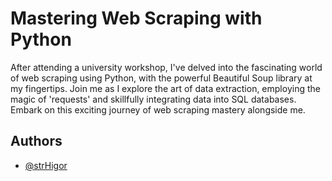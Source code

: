 # Mastering Web Scraping with Python

After attending a university workshop, I've delved into the fascinating world of web scraping using Python, with the powerful Beautiful Soup library at my fingertips. Join me as I explore the art of data extraction, employing the magic of 'requests' and skillfully integrating data into SQL databases. Embark on this exciting journey of web scraping mastery alongside me.

## Authors

- [@strHigor](https://github.com/strHigor)
